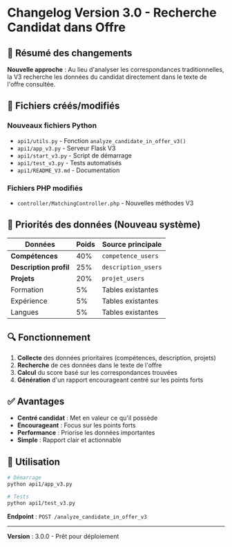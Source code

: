 # Changelog Version 3.0 - Recherche Candidat dans Offre

## 🎯 Résumé des changements

**Nouvelle approche** : Au lieu d'analyser les correspondances traditionnelles, la V3 recherche les données du candidat directement dans le texte de l'offre consultée.

## 📁 Fichiers créés/modifiés

### Nouveaux fichiers Python
- `api1/utils.py` - Fonction `analyze_candidate_in_offer_v3()`
- `api1/app_v3.py` - Serveur Flask V3
- `api1/start_v3.py` - Script de démarrage
- `api1/test_v3.py` - Tests automatisés
- `api1/README_V3.md` - Documentation

### Fichiers PHP modifiés
- `controller/MatchingController.php` - Nouvelles méthodes V3

## 🎯 Priorités des données (Nouveau système)

| Données | Poids | Source principale |
|---------|-------|-------------------|
| **Compétences** | 40% | `competence_users` |
| **Description profil** | 25% | `description_users` |
| **Projets** | 20% | `projet_users` |
| Formation | 5% | Tables existantes |
| Expérience | 5% | Tables existantes |
| Langues | 5% | Tables existantes |

## 🔍 Fonctionnement

1. **Collecte** des données prioritaires (compétences, description, projets)
2. **Recherche** de ces données dans le texte de l'offre
3. **Calcul** du score basé sur les correspondances trouvées
4. **Génération** d'un rapport encourageant centré sur les points forts

## ✅ Avantages

- **Centré candidat** : Met en valeur ce qu'il possède
- **Encourageant** : Focus sur les points forts
- **Performance** : Priorise les données importantes
- **Simple** : Rapport clair et actionnable

## 🚀 Utilisation

```bash
# Démarrage
python api1/app_v3.py

# Tests
python api1/test_v3.py
```

**Endpoint** : `POST /analyze_candidate_in_offer_v3`

---
**Version** : 3.0.0 - Prêt pour déploiement 